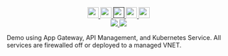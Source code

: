 <!-- Row 1 - Links to Azure documentation, GitHub, and Share -->
<span style="display:block;text-align:center">
  <a href="https://docs.microsoft.com/en-us/azure/aks/private-clusters">
    <img width="25px" src="http://www.pngpix.com/wp-content/uploads/2016/07/PNGPIX-COM-Microsoft-Logo-Icon-PNG-Transparent.png">
  </a>
  <a href="https://github.com/ralacher/azure-demos/tree/main/kubernetes/">
    <img width="25px" src="https://github.githubassets.com/images/modules/logos_page/GitHub-Mark.png">
  </a>
  <a target="_self" href="">
    <img height="25px" src="https://opsgility.com/Images/azure-icons/azure-logo.png">
  </a>
  <a href="mailto:?subject=Private Kubernetes-Kubernetes Service, App Gateway, API Management&body=Links%20from%20our%20discussion%20today.%0A%0ADocumentation%0Ahttps%3A%2F%2Fdocs.microsoft.com%2Fen-us%2Fazure%2Faks%2Fprivate-clusters%0A%0AGitHub%20Code%0Ahttps%3A%2F%2Fgithub.com%2Fralacher%2Fazure-demos%2Ftree%2Fmain%2Fkubernetes%2F%0A%0ACost%20Estimate%0Ahttps%3A%2F%2Fazure.com%2Fe%2Fdf1db9110991439491f0fbf93a373e66">
    <img src="https://freepngimg.com/thumb/logo/64838-icons-symbol-envelope-computer-mail-logo-email.png" height="25px"/>
  </a>
  <a href="https://portal.azure.com/#create/Microsoft.Template/uri/https%3A%2F%2Fraw.githubusercontent.com%2Fmullis623%2FiPaaSDemo%2Fmain%2FArmTemplates%2FdeployTemplate.json" target="_blank">
    <img height="25px" src="https://aka.ms/deploytoazurebutton"/>
  </a>
</span>
<!-- Row 2 - Shields to display demo information -->
<span style="display:block;text-align:center">
  <a href="https://azure.com/e/df1db9110991439491f0fbf93a373e66">
    <img src="https://img.shields.io/badge/Cost-$281/month-orange" />
  </a>
  <img src="https://img.shields.io/badge/Time-45 minutes-critical" />
</span>

<!-- Row 3 - Demo description -->
Demo using App Gateway, API Management, and Kubernetes Service. All services are firewalled off or deployed to a managed VNET.